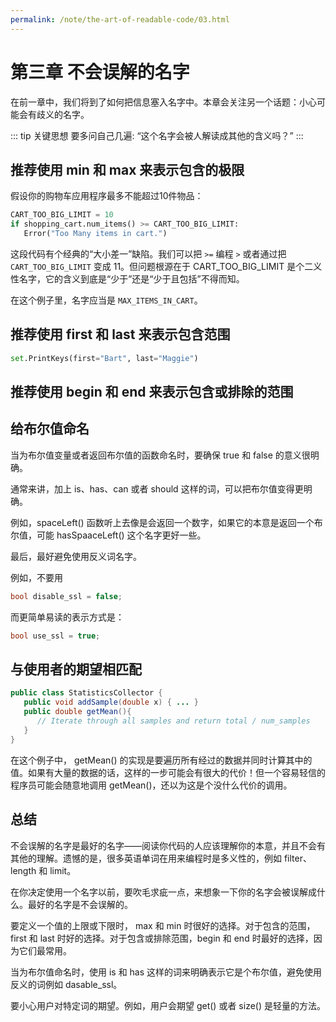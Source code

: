 ```yaml
---
permalink: /note/the-art-of-readable-code/03.html
---
```


# 第三章 不会误解的名字

在前一章中，我们将到了如何把信息塞入名字中。本章会关注另一个话题：小心可能会有歧义的名字。

:::  tip 关键思想
要多问自己几遍: “这个名字会被人解读成其他的含义吗？”
:::

## 推荐使用 min 和 max 来表示包含的极限

假设你的购物车应用程序最多不能超过10件物品：

```python
CART_TOO_BIG_LIMIT = 10
if shopping_cart.num_items() >= CART_TOO_BIG_LIMIT:
   Error("Too Many items in cart.")
```

这段代码有个经典的“大小差一”缺陷。我们可以把 `>=` 编程 `>` 或者通过把 `CART_TOO_BIG_LIMIT` 变成 11。但问题根源在于 CART_TOO_BIG_LIMIT 是个二义性名字，它的含义到底是“少于”还是“少于且包括”不得而知。

在这个例子里，名字应当是 `MAX_ITEMS_IN_CART`。

## 推荐使用 first 和 last 来表示包含范围

```python
set.PrintKeys(first="Bart", last="Maggie")
```

## 推荐使用 begin 和 end 来表示包含或排除的范围

## 给布尔值命名

当为布尔值变量或者返回布尔值的函数命名时，要确保 true 和 false 的意义很明确。

通常来讲，加上 is、has、can 或者 should 这样的词，可以把布尔值变得更明确。

例如，spaceLeft() 函数听上去像是会返回一个数字，如果它的本意是返回一个布尔值，可能 hasSpaaceLeft() 这个名字更好一些。

最后，最好避免使用反义词名字。

例如，不要用 

```c
bool disable_ssl = false;
```
而更简单易读的表示方式是：

```c
bool use_ssl = true;
```

## 与使用者的期望相匹配

```java
public class StatisticsCollector {
   public void addSample(double x) { ... }
   public double getMean(){
      // Iterate through all samples and return total / num_samples
   }
}
```

在这个例子中， getMean() 的实现是要遍历所有经过的数据并同时计算其中的值。如果有大量的数据的话，这样的一步可能会有很大的代价！但一个容易轻信的程序员可能会随意地调用 getMean()，还以为这是个没什么代价的调用。

## 总结

不会误解的名字是最好的名字——阅读你代码的人应该理解你的本意，并且不会有其他的理解。遗憾的是，很多英语单词在用来编程时是多义性的，例如 filter、length 和 limit。

在你决定使用一个名字以前，要吹毛求疵一点，来想象一下你的名字会被误解成什么。最好的名字是不会误解的。

要定义一个值的上限或下限时， max 和 min 时很好的选择。对于包含的范围，first 和 last 时好的选择。对于包含或排除范围，begin 和 end 时最好的选择，因为它们最常用。

当为布尔值命名时，使用 is 和 has 这样的词来明确表示它是个布尔值，避免使用反义的词例如 dasable_ssl。

要小心用户对特定词的期望。例如，用户会期望 get() 或者 size() 是轻量的方法。
